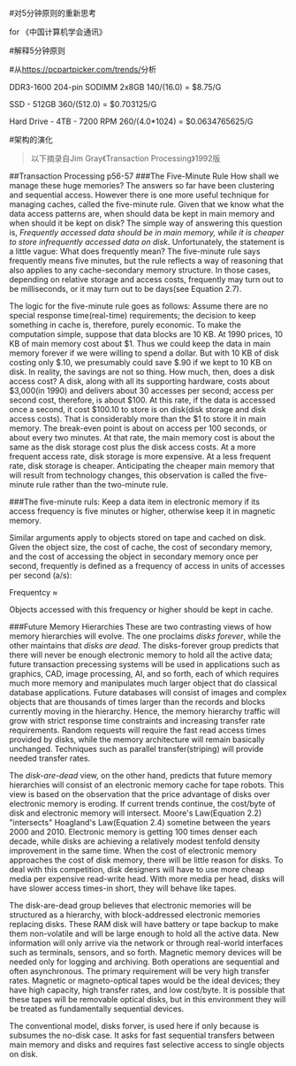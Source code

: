 #对5分钟原则的重新思考

for 《中国计算机学会通讯》

#解释5分钟原则

#从<https://pcpartpicker.com/trends/>分析

DDR3-1600 204-pin SODIMM 2x8GB
140/(16.0) = $8.75/G

SSD - 512GB
360/(512.0) = $0.703125/G

Hard Drive - 4TB - 7200 RPM
260/(4.0*1024) = $0.0634765625/G

#架构的演化


>以下摘录自Jim Gray《Transaction Processing》1992版

##Transaction Processing p56-57
###The Five-Minute Rule
How shall we manage these huge memories? The answers so far have been clustering and sequential access. However there is one more useful technique for managing caches, called the five-minute rule. Given that we know what the data access patterns are, when should data be kept in main memory and when should it be kept on disk? The simple way of answering this question is, *Frequently accessed data should be in main memory, while it is cheaper to store infrequently accessed data on disk*. Unfortunately, the statement is a little vague: What does frequently mean? The five-minute rule says frequently means five minutes, but the rule reflects a way of reasoning that also applies to any cache-secondary memory structure. In those cases, depending on relative storage and access costs, frequently may turn out to be milliseconds, or it may turn out to be days(see Equation 2.7).

The logic for the five-minute rule goes as follows: Assume there are no special response time(real-time) requirements; the decision to keep something in cache is, therefore, purely economic. To make the computation simple, suppose that data blocks are 10 KB. At 1990 prices, 10 KB of main memory cost about $1. Thus we could keep the data in main memory forever if we were willing to spend a dollar. But with 10 KB of disk costing only $.10, we presumably could save $.90 if we kept to 10 KB on disk. In reality, the savings are not so thing. How much, then, does a disk access cost? A disk, along with all its supporting hardware, costs about $3,000(in 1990) and delivers about 30 accesses per second; access per second cost, therefore, is about $100. At this rate, if the data is accessed once a second, it cost $100.10 to store is on disk(disk storage and disk access costs). That is considerably more than the $1 to store it in main memory. The break-even point is about on access per 100 seconds, or about every two minutes. At that rate, the main memory cost is about the same as the disk storage cost plus the disk access costs. At a more frequent access rate, disk storage is more expensive. At a less frequent rate, disk storage is cheaper. Anticipating the cheaper main memory that will result from technology changes, this observation is called the five-minute rule rather than the two-minute rule.

###The five-minute ruls: 
Keep a data item in electronic memory if its access frequency is five minutes or higher, otherwise keep it in magnetic memory.

Similar arguments apply to objects stored on tape and cached on disk. Given the object size, the cost of cache, the cost of secondary memory, and the cost of accessing the object in secondary memory once per second, frequently is defined as a frequency of access in units of accesses per second (a/s):

Frequentcy ≈ 

Objects accessed with this frequency or higher should be kept in cache.

###Future Memory Hierarchies
These are two contrasting views of how memory hierarchies will evolve. The one proclaims *disks forever*, while the other maintains that *disks are dead*. The disks-forever group predicts that there will never be enough electronic memory to hold all the active data; future transaction precessing systems will be used in applications such as graphics, CAD, image processing, AI, and so forth, each of which requires much more memory and manipulates much larger object that do classical database applications. Future databases will consist of images and complex objects that are thousands of times larger than the records and blocks currently moving in the hierarchy. Hence, the memory hierarchy traffic will grow with strict response time constraints and increasing transfer rate requirements. Random requests will require the fast read access times provided by disks, while the memory architecture will remain basically unchanged. Techniques such as parallel transfer(striping) will provide needed transfer rates.

The *disk-are-dead* view, on the other hand, predicts that future memory hierarchies will consist of an electronic memory cache for tape robots. This view is based on the observation that the price advantage of disks over electronic memory is eroding. If current trends continue, the cost/byte of disk and electronic memory will intersect. Moore's Law(Equation 2.2) "intersects" Hoagland's Law(Equation 2.4) sometine between the years 2000 and 2010. Electronic memory is getting 100 times denser each decade, while disks are achieving a relatively modest tenfold density improvement in the same time. When the cost of electronic memory approaches the cost of disk memory, there will be little reason for disks. To deal with this competition, disk designers will have to use more cheap media per expensive read-write head. With more media per head, disks will have slower access times-in short, they will behave like tapes.

The disk-are-dead group believes that electronic memories will be structured as a hierarchy, with block-addressed electronic memories replacing disks. These RAM disk will have battery or tape backup to make them non-volatile and will be large enough to hold all the active data. New information will only arrive via the network or through real-world interfaces such as terminals, sensors, and so forth. Magnetic memory devices will be needed only for logging and archiving. Both operations are sequential and often asynchronous. The primary requirement will be very high transfer rates. Magnetic or magneto-optical tapes would be the ideal devices; they have high capacity, high transfer rates, and low cost/byte. It is possible that these tapes will be removable optical disks, but in this environment they will be treated as fundamentally sequential devices.

The conventional model, disks forver, is used here if only because is subsumes the no-disk case. It asks for fast sequential transfers between main memory and disks and requires fast selective access to single objects on disk.

